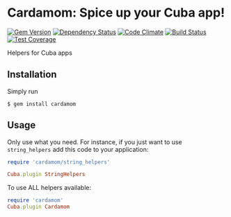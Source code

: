# Cardamom: Spice up your Cuba app!

[![Gem Version](https://badge.fury.io/rb/cardamom.svg)][gem]
[![Dependency Status](https://gemnasium.com/matiasow/cardamom.svg)][gemnasium]
[![Code Climate](https://codeclimate.com/github/matiasow/cardamom/badges/gpa.svg)][codeclimate]
[![Build Status](https://travis-ci.org/matiasow/cardamom.svg?branch=master)][travis]
[![Test Coverage](https://codeclimate.com/github/matiasow/cardamom/badges/coverage.svg)][codeclimate]

[gem]: http://badge.fury.io/rb/cardamom
[gemnasium]: https://gemnasium.com/matiasow/cardamom
[codeclimate]: https://codeclimate.com/github/matiasow/cardamom
[travis]: https://travis-ci.org/matiasow/cardamom

Helpers for Cuba apps

## Installation

Simply run

```console
$ gem install cardamom
```

## Usage

Only use what you need. For instance, if you just want to use ```string_helpers``` add this code to your application:

```ruby
require 'cardamom/string_helpers'

Cuba.plugin StringHelpers
```

To use ALL helpers available:

```ruby
require 'cardamom'
Cuba.plugin Cardamom
```
